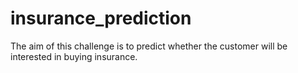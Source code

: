 # insurance_prediction
The aim of this challenge is to predict whether the customer will be interested in buying insurance.
